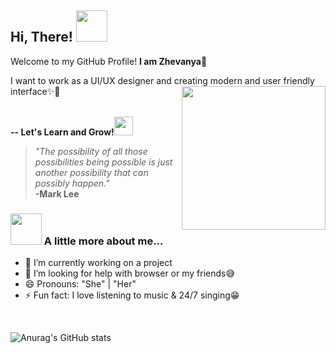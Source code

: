 <h2> Hi, There! <img src="https://media.giphy.com/media/mGcNjsfWAjY5AEZNw6/giphy.gif" width="50"></h2>
Welcome to my GitHub Profile!
<b>I am Zhevanya</b>👋

I want to work as a UI/UX designer and creating modern and user friendly interface✨🤩
<img align='right' src="https://thumbs.gfycat.com/SilverPlushAmericanriverotter-max-1mb.gif" width="230">
<p></br><b>-- Let's Learn and Grow!</b><img src="https://media.giphy.com/media/WUlplcMpOCEmTGBtBW/giphy.gif" width="30"> 
</em></p>

> *"The possibility of all those possibilities being possible is just another possibility that can possibly happen."* <br>**-Mark Lee**
### <img src="https://i.ya-webdesign.com/images/molang-transparent-animated-gif.gif" width="50"> A little more about me...
- 🔭 I’m currently working on a project
- 🤔 I’m looking for help with browser or my friends😅
- 😄 Pronouns: "She" | "Her"
- ⚡ Fun fact: I love listening to music & 24/7 singing😁

<br>

![Anurag's GitHub stats](https://github-readme-stats.vercel.app/api?username=deczhva&show_icons=true&theme=radical)

<!--
**deczhva/deczhva** is a ✨ _special_ ✨ repository because its `README.md` (this file) appears on your GitHub profile.
